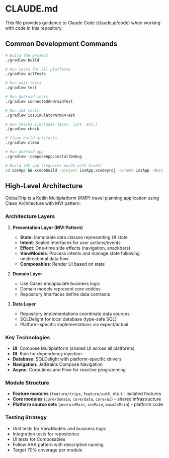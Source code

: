# CLAUDE.md

This file provides guidance to Claude Code (claude.ai/code) when working with code in this repository.

## Common Development Commands

```bash
# Build the project
./gradlew build

# Run tests for all platforms
./gradlew allTests

# Run unit tests
./gradlew test

# Run Android tests
./gradlew connectedAndroidTest

# Run iOS tests  
./gradlew iosSimulatorArm64Test

# Run checks (includes tests, lint, etc.)
./gradlew check

# Clean build artifacts
./gradlew clean

# Run Android app
./gradlew :composeApp:installDebug

# Build iOS app (requires macOS with Xcode)
cd iosApp && xcodebuild -project iosApp.xcodeproj -scheme iosApp -destination 'platform=iOS Simulator,name=iPhone 15'
```

## High-Level Architecture

GlobalTrip is a Kotlin Multiplatform (KMP) travel planning application using Clean Architecture with MVI pattern:

### Architecture Layers

1. **Presentation Layer (MVI Pattern)**
   - **State**: Immutable data classes representing UI state
   - **Intent**: Sealed interfaces for user actions/events  
   - **Effect**: One-time side effects (navigation, snackbars)
   - **ViewModels**: Process intents and manage state following unidirectional data flow
   - **Composables**: Render UI based on state

2. **Domain Layer**
   - Use Cases encapsulate business logic
   - Domain models represent core entities
   - Repository interfaces define data contracts

3. **Data Layer**
   - Repository implementations coordinate data sources
   - SQLDelight for local database (type-safe SQL)
   - Platform-specific implementations via expect/actual

### Key Technologies

- **UI**: Compose Multiplatform (shared UI across all platforms)
- **DI**: Koin for dependency injection
- **Database**: SQLDelight with platform-specific drivers
- **Navigation**: JetBrains Compose Navigation
- **Async**: Coroutines and Flow for reactive programming

### Module Structure

- **Feature modules** (`feature/trips`, `feature/auth`, etc.) - isolated features
- **Core modules** (`core/domain`, `core/data`, `core/ui`) - shared infrastructure
- **Platform source sets** (`androidMain`, `iosMain`, `wasmJsMain`) - platform code

### Testing Strategy

- Unit tests for ViewModels and business logic
- Integration tests for repositories  
- UI tests for Composables
- Follow AAA pattern with descriptive naming
- Target 70% coverage per module